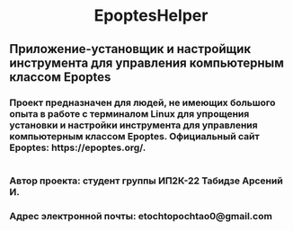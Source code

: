 <h1 align="center">EpoptesHelper</h1>
<h2>Приложение-установщик и настройщик инструмента для управления компьютерным классом Epoptes</h2>
<h3>Проект предназначен для людей, не имеющих большого опыта в работе с терминалом Linux для упрощения установки и настройки инструмента для управления компьютерным классом Epoptes. Официальный сайт Epoptes: https://epoptes.org/.</h3>
<h1/>
<h3>Автор проекта: студент группы ИП2К-22 Табидзе Арсений И.</h3>
<h3>Адрес электронной почты: etochtopochtao0@gmail.com</h3>
